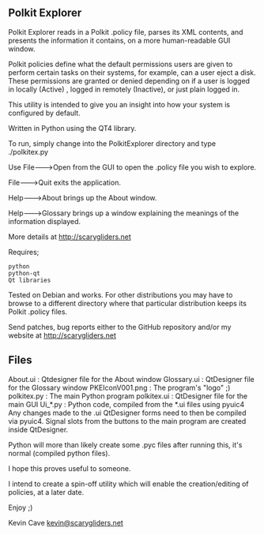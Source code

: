 Polkit Explorer
---------------

Polkit Explorer reads in a Polkit .policy file, parses its XML contents, and
presents the information it contains, on a more human-readable GUI window.

Polkit policies define what the default permissions users are given to perform
certain tasks on their systems, for example, can a user eject a disk. These
permissions are granted or denied depending on if a user is logged in locally
(Active) , logged in remotely (Inactive), or just plain logged in.

This utility is intended to give you an insight into how your system is
configured by default.

Written in Python using the QT4 library.

To run, simply change into the PolkitExplorer directory and type ./polkitex.py

Use File--->Open from the GUI to open the .policy file you wish to explore.

File--->Quit exits the application.

Help--->About brings up the About window.

Help--->Glossary brings up a window explaining the meanings of the information
        displayed.
        
More details at http://scarygliders.net

Requires;

    python
    python-qt
    Qt libraries

Tested on Debian and works. For other distributions you may have to browse to a
different directory where that particular distribution keeps its Polkit .policy
files.

Send patches, bug reports either to the GitHub repository and/or my website at
http://scarygliders.net 

Files
-----

About.ui        :   Qtdesigner file for the About window
Glossary.ui     :   QtDesigner file for the Glossary window
PKEIconV001.png :   The program's "logo" ;)
polkitex.py     :   The main Python program
polkitex.ui     :   QtDesigner file for the main GUI
Ui_*.py         :   Python code, compiled from the *.ui files using pyuic4
                    Any changes made to the .ui QtDesigner forms need to then be
                    compiled via pyuic4.
                    Signal slots from the buttons to the main program are
                    created inside QtDesigner.

Python will more than likely create some .pyc files after running this, it's
normal (compiled python files).

I hope this proves useful to someone.

I intend to create a spin-off utility which will enable the creation/editing of
policies, at a later date.

Enjoy ;)

Kevin Cave
kevin@scarygliders.net
